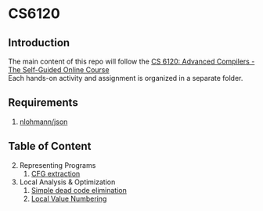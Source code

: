 # CS6120
## Introduction
The main content of this repo will follow the [CS 6120: Advanced Compilers - The Self-Guided Online Course](https://www.cs.cornell.edu/courses/cs6120/2023fa/self-guided/)  
Each hands-on activity and assignment is organized in a separate folder.

## Requirements
1. [nlohmann/json](https://github.com/nlohmann/json)

## Table of Content
2. Representing Programs  
    1. [CFG extraction](include/cfg)
3. Local Analysis & Optimization
    1. [Simple dead code elimination](src/l3/l3_dce.cpp)
    2. [Local Value Numbering](include/lvn)
